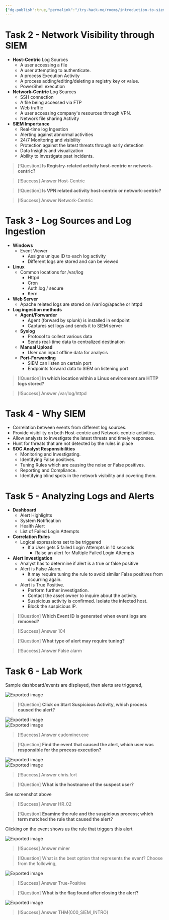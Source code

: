 ```yaml
---
{"dg-publish":true,"permalink":"/try-hack-me/rooms/introduction-to-siem/","created":"2024-11-20T18:16:23.906-05:00","updated":"2025-02-06T21:54:53.474-05:00"}
---
```


# Task 2 - Network Visibility through SIEM

- **Host-Centric** Log Sources
	- A user accessing a file
	- A user attempting to authenticate.
	- A process Execution Activity
	- A process adding/editing/deleting a registry key or value.
	- PowerShell execution
- **Network-Centric** Log Sources
	- SSH connection
	- A file being accessed via FTP
	- Web traffic
	- A user accessing company's resources through VPN.
	- Network file sharing Activity
- **SIEM Importance**
	- Real-time log Ingestion
	- Alerting against abnormal activities
	- 24/7 Monitoring and visibility
	- Protection against the latest threats through early detection
	- Data Insights and visualization
	- Ability to investigate past incidents. 

> [!Question]
> **Is Registry-related activity host-centric or network-centric?** 

> [!Success] Answer
> Host-Centric

> [!Question]
> **Is VPN related activity host-centric or network-centric?** 

> [!Success] Answer
> Network-Centric
# Task 3 - Log Sources and Log Ingestion

- **Windows**
	- Event Viewer
		- Assigns unique ID to each log activity
		- Different logs are stored and can be viewed
- **Linux**
	- Common locations for /var/log
		- Httpd
		- Cron
		- Auth.log / secure
		- Kern
- **Web Server**
	- Apache related logs are stored on /var/log/apache or httpd
- **Log ingestion methods**
	- **Agent/Forwarder**
		- Agent (forward by splunk) is installed in endpoint
		- Captures set logs and sends it to SIEM server
	- **Syslog**
		- Protocol to collect various data
		- Sends real-time data to centralized destination
	- **Manual Upload**
		- User can input offline data for analysis
	- **Port-Forwarding**
	    - SIEM can listen on certain port
	    - Endpoints forward data to SIEM on listening port

> [!Question]
> **In which location within a Linux environment are HTTP logs stored?**     

> [!Success] Answer
> /var/log/httpd 

# Task 4 - Why SIEM

- Correlation between events from different log sources.
- Provide visibility on both Host-centric and Network-centric activities.
- Allow analysts to investigate the latest threats and timely responses.
- Hunt for threats that are not detected by the rules in place
- **SOC Analyst Responsibilities**
	- Monitoring and Investigating.
	- Identifying False positives.
	- Tuning Rules which are causing the noise or False positives.
	- Reporting and Compliance.
	- Identifying blind spots in the network visibility and covering them.    
# Task 5 - Analyzing Logs and Alerts

- **Dashboard**
	- Alert Highlights
	- System Notification
	- Health Alert
	- List of Failed Login Attempts
- **Correlation Rules**
	- Logical expressions set to be triggered
		- If a User gets 5 failed Login Attempts in 10 seconds
			- Raise an alert for Multiple Failed Login Attempts
- **Alert Investigation**
	- Analyst has to determine if alert is a true or false positive
	- Alert is False Alarm.
		- It may require tuning the rule to avoid similar False positives from occurring again.
	- Alert is True Positive.
		- Perform further investigation.
		- Contact the asset owner to inquire about the activity.
		- Suspicious activity is confirmed. Isolate the infected host.
		- Block the suspicious IP.

> [!Question]
> **Which Event ID is generated when event logs are removed?** 

> [!Success] Answer
> 104

> [!Question]
> **What type of alert may require tuning?** 

> [!Success] Answer
> False alarm
# Task 6 - Lab Work

Sample dashboard/events are displayed, then alerts are triggered,

![Exported image](/img/user/TryHackMe/THM_Images/b76106f2694a498878e807358a0f11c7.png)

> [!Question]
> **Click on Start Suspicious Activity, which process caused the alert?**   

![Exported image](/img/user/TryHackMe/THM_Images/7d2211f14bec4a43ed4c11bd9b351000.png)  
![Exported image](/img/user/TryHackMe/THM_Images/be414d1ed73a7b6f209e7d27359fa107.png)  

> [!Success] Answer
> cudominer.exe

> [!Question]
> **Find the event that caused the alert, which user was responsible for the process execution?**   

![Exported image](/img/user/TryHackMe/THM_Images/c13c0939df67ce718c9184a511037c09.png)  
![Exported image](/img/user/TryHackMe/THM_Images/0ddf24915379fd3b24d3b23cc673c4fb.png)  

> [!Success] Answer
 > chris.fort

> [!Question]
> **What is the hostname of the suspect user?** 

See screenshot above

> [!Success] Answer
> HR_02

> [!Question]
> **Examine the rule and the suspicious process; which term matched the rule that caused the alert?** 

Clicking on the event shows us the rule that triggers this alert

![Exported image](/img/user/TryHackMe/THM_Images/34c5ac1607469cf122a84d31dd805d24.png)  

> [!Success] Answer
> miner

> [!Question] 
> What is the best option that represents the event? Choose from the following,

![Exported image](/img/user/TryHackMe/THM_Images/f5ebac981b5a4988ebd920de5ba6ae75.png)  

> [!Success] Answer
> True-Positive

> [!Question]
> **What is the flag found after closing the alert?** 

![Exported image](/img/user/TryHackMe/THM_Images/4690c3095432a2ed938d9e74dbdd29a7.png)  

> [!Success] Answer
> THM{000_SIEM_INTRO}





         

